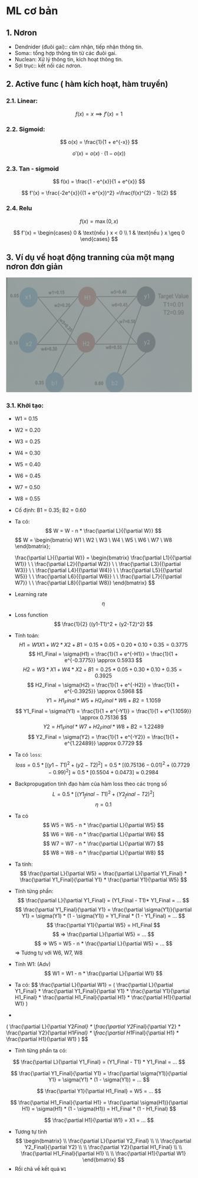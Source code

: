 # ML cơ bản

## 1. Nơron

-   Dendnider (đuôi gai):: cảm nhận, tiếp nhận thông tin.
-   Soma:: tổng hợp thông tin từ các đuôi gai.
-   Nuclean: Xử lý thông tin, kích hoạt thông tin.
-   Sợi trục:: kết nối các nơron.

## 2. Active func ( hàm kích hoạt, hàm truyền)

### 2.1. Linear:

$$
f(x) = x \implies f'(x) = 1
$$

### 2.2. Sigmoid:

$$
o(x) = \frac{1}{1 + e^{-x}}
$$

$$
o'(x) = o(x) \cdot (1 - o(x))
$$

### 2.3. Tan - sigmoid

$$
f(x) = \frac{1 - e^{x}}{1 + e^{x}}
$$

$$
f'(x) = \frac{-2e^{x}}{(1 + e^{x})^2} =\frac{f(x)^{2} - 1}{2}
$$

### 2.4. Relu

$$
f(x) = \max(0, x)
$$

$$
f'(x) = \begin{cases}
0 & \text{nếu } x < 0 \\
1 & \text{nếu } x \geq 0
\end{cases}
$$

## 3. Ví dụ về hoạt động tranning của một mạng nơron đơn giản

![Hình ảnh minh họa](./noron_basic.png)

### 3.1. Khởi tạo:
-   W1 = 0.15
-   W2 = 0.20
-   W3 = 0.25
-   W4 = 0.30
-   W5 = 0.40
-   W6 = 0.45
-   W7 = 0.50
-   W8 = 0.55
-   Cố định: B1 = 0.35; B2 = 0.60
-   Ta có:
$$
W =
    W - n *
    \frac{\partial L}{{\partial W}}
$$
$$
W =
    \begin{bmatrix}
        W1 \\
        W2 \\
        W3 \\
        W4 \\
        W5 \\
        W6 \\
        W7 \\
        W8
    \end{bmatrix};

    \frac{\partial L}{{\partial W}} =
    \begin{bmatrix}
        \frac{\partial L1}{{\partial W1}} \\
        \\
        \frac{\partial L2}{{\partial W2}} \\
        \\
        \frac{\partial L3}{{\partial W3}} \\
        \\
        \frac{\partial L4}{{\partial W4}} \\
        \\
        \frac{\partial L5}{{\partial W5}} \\
        \\
        \frac{\partial L6}{{\partial W6}} \\
        \\
        \frac{\partial L7}{{\partial W7}} \\
        \\
        \frac{\partial L8}{{\partial W8}}
    \end{bmatrix}
$$
-   Learning rate
    $$\eta$$
-   Loss function
    $$
     \frac{1}{2} ((y1-T1)^2 + (y2-T2)^2)
    $$
-   Tính toán:
    $$
    H1
        = W1X1 + W2*X2 + B1
        = 0.15*0.05 + 0.20*0.10 + 0.35
        = 0.3775
    $$
    $$
    H1_Final =
        \sigma(H1) =
        \frac{1}{1 + e^{-H1}} =
        \frac{1}{1 + e^{-0.3775}} \approx
        0.5933
    $$
    $$
    H2 =
    W3*X1 + W4*X2 + B1 =
    0.25*0.05 + 0.30*0.10 + 0.35 =
    0.3925
    $$
    $$
    H2_Final =
    \sigma(H2) =
    \frac{1}{1 + e^{-H2}} =
    \frac{1}{1 + e^{-0.3925}} \approx
    0.5968
    $$
    $$
    Y1 =
        H1_Final * W5 + H2_Final * W6 + B2 = 1.1059
    $$
    $$
    Y1_Final =
    \sigma(Y1) =
    \frac{1}{1 + e^{-Y1}} =
    \frac{1}{1 + e^{1.1059}} \approx
    0.75136
    $$
    $$
    Y2 =
    H1_Final * W7 + H2_Final * W8 + B2 =
    1.22489
    $$
    $$
    Y2_Final =
    \sigma(Y2) =
    \frac{1}{1 + e^{-Y2}} =
    \frac{1}{1 + e^{1.22489}} \approx
    0.7729
    $$
- Ta có `loss`:
$$
loss = 0.5 * [(y1 - T1)^2 + (y2 - T2)^2] = 0.5 * [(0.75136 - 0.01)^2 + (0.7729 - 0.99)^2] \approx 0.5 * [0.5504 + 0.0473] \approx 0.2984
$$
-   Backpropugation tính đạo hàm của hàm loss theo các trọng số
    $$
    L = 0.5*[(Y1_final - T1)^2 + (Y2_final - T2)^2 ]
    $$
    $$\eta= 0.1$$
-   Ta có
    $$
    W5 =
        W5 -
        n *
        \frac{\partial L}{\partial W5}
    $$
    $$
    W6 =
        W6 -
        n *
        \frac{\partial L}{\partial W6}
    $$
    $$
    W7 =
        W7 -
        n *
        \frac{\partial L}{\partial W7}
    $$
    $$
    W8 =
        W8 -
        n *
        \frac{\partial L}{\partial W8}
    $$
-   Ta tính:
    $$
    \frac{\partial L}{\partial W5} =
        \frac{\partial L}{\partial Y1_Final} *
        \frac{\partial Y1_Final}{\partial Y1} *
        \frac{\partial Y1}{\partial W5}
    $$
-   Tính từng phần:
$$
\frac{\partial L}{\partial Y1_Final} =
    (Y1_Final - T1)* Y1_Final =
    ...
$$
$$
\frac{\partial Y1_Final}{\partial Y1} =
    \frac{\partial \sigma(Y1)}{\partial Y1} =
    \sigma(Y1) * (1 - \sigma(Y1)) =
    Y1_Final * (1 - Y1_Final) =
    ...
$$
$$
\frac{\partial Y1}{\partial W5} =
    H1_Final
$$
$$
=> \frac{\partial L}{\partial W5} = ...
$$
$$
=> W5 = W5 - n * \frac{\partial L}{\partial W5} = ...
$$
=> Tương tự với W6, W7, W8
-   Tính W1: (Adv)
$$
W1 = W1 - n * \frac{\partial L}{\partial W1}
$$
-   Ta có:
$$
\frac{\partial L}{\partial W1} =
(
    \frac{\partial L}{\partial Y1_Final} *
    \frac{\partial Y1_Final}{\partial Y1} *
    \frac{\partial Y1}{\partial H1_Final} *
    \frac{\partial H1_Final}{\partial H1} *
    \frac{\partial H1}{\partial W1}
)
+
(
    \frac{\partial L}{\partial Y2*Final} *
    \frac{\partial Y2*Final}{\partial Y2} *
    \frac{\partial Y2}{\partial H1*Final} *
    \frac{\partial H1*Final}{\partial H1} *
    \frac{\partial H1}{\partial W1}
)
$$
-   Tính từng phần ta có:

$$
\frac{\partial L}{\partial Y1_Final} =
    (Y1_Final - T1) * Y1_Final = ...
$$

$$
\frac{\partial Y1_Final}{\partial Y1} =
    \frac{\partial \sigma(Y1)}{\partial Y1} = \sigma(Y1) * (1 - \sigma(Y1)) = ...
$$

$$
\frac{\partial Y1}{\partial H1_Final} =
    W5 = ...
$$

$$
\frac{\partial H1_Final}{\partial H1} =
    \frac{\partial \sigma(H1)}{\partial H1} = \sigma(H1) * (1 - \sigma(H1)) =
    H1_Final * (1 - H1_Final)
$$

$$
\frac{\partial H1}{\partial W1} =
    X1 = ...
$$

- Tương tự tính
$$
\begin{bmatrix}
\\
\frac{\partial L}{\partial Y2_Final} \\
\\
\frac{\partial Y2_Final}{\partial Y2} \\
\\
\frac{\partial Y2}{\partial H1_Final} \\
\\
\frac{\partial H1_Final}{\partial H1} \\
\\
\frac{\partial H1}{\partial W1}
\end{bmatrix}
$$
-   Rồi chả về kết quả `W1`
